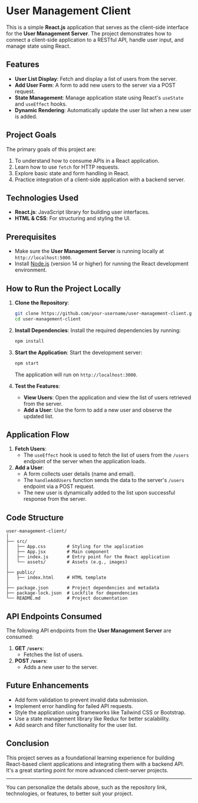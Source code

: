 # User Management Client

This is a simple **React.js** application that serves as the client-side interface for the **User Management Server**. The project demonstrates how to connect a client-side application to a RESTful API, handle user input, and manage state using React.

## Features
- **User List Display**: Fetch and display a list of users from the server.
- **Add User Form**: A form to add new users to the server via a POST request.
- **State Management**: Manage application state using React's `useState` and `useEffect` hooks.
- **Dynamic Rendering**: Automatically update the user list when a new user is added.

## Project Goals
The primary goals of this project are:
1. To understand how to consume APIs in a React application.
2. Learn how to use `fetch` for HTTP requests.
3. Explore basic state and form handling in React.
4. Practice integration of a client-side application with a backend server.

## Technologies Used
- **React.js**: JavaScript library for building user interfaces.
- **HTML & CSS**: For structuring and styling the UI.

## Prerequisites
- Make sure the **User Management Server** is running locally at `http://localhost:5000`.
- Install [Node.js](https://nodejs.org/) (version 14 or higher) for running the React development environment.

## How to Run the Project Locally
1. **Clone the Repository**:
   ```bash
   git clone https://github.com/your-username/user-management-client.git
   cd user-management-client
   ```

2. **Install Dependencies**:
   Install the required dependencies by running:
   ```bash
   npm install
   ```

3. **Start the Application**:
   Start the development server:
   ```bash
   npm start
   ```
   The application will run on `http://localhost:3000`.

4. **Test the Features**:
   - **View Users**: Open the application and view the list of users retrieved from the server.
   - **Add a User**: Use the form to add a new user and observe the updated list.

## Application Flow
1. **Fetch Users**:
   - The `useEffect` hook is used to fetch the list of users from the `/users` endpoint of the server when the application loads.
2. **Add a User**:
   - A form collects user details (name and email).
   - The `handleAddUsers` function sends the data to the server's `/users` endpoint via a POST request.
   - The new user is dynamically added to the list upon successful response from the server.

## Code Structure
```plaintext
user-management-client/
│
├── src/
│   ├── App.css        # Styling for the application
│   ├── App.jsx        # Main component
│   ├── index.js       # Entry point for the React application
│   └── assets/        # Assets (e.g., images)
│
├── public/
│   ├── index.html     # HTML template
│
├── package.json       # Project dependencies and metadata
├── package-lock.json  # Lockfile for dependencies
└── README.md          # Project documentation
```

## API Endpoints Consumed
The following API endpoints from the **User Management Server** are consumed:
1. **GET `/users`**:
   - Fetches the list of users.
2. **POST `/users`**:
   - Adds a new user to the server.

## Future Enhancements
- Add form validation to prevent invalid data submission.
- Implement error handling for failed API requests.
- Style the application using frameworks like Tailwind CSS or Bootstrap.
- Use a state management library like Redux for better scalability.
- Add search and filter functionality for the user list.

## Conclusion
This project serves as a foundational learning experience for building React-based client applications and integrating them with a backend API. It's a great starting point for more advanced client-server projects.

---

You can personalize the details above, such as the repository link, technologies, or features, to better suit your project.